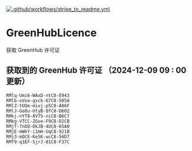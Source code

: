 [![.github/workflows/stripe_to_readme.yml](https://github.com/zjx-kimi/GreenHubLicence/actions/workflows/stripe_to_readme.yml/badge.svg)](https://github.com/zjx-kimi/GreenHubLicence/actions/workflows/stripe_to_readme.yml)
# GreenHubLicence
获取 GreenHub 许可证
## 获取到的 GreenHub 许可证 （2024-12-09 09 : 00 更新）
```
RMlq-Umi6-WAxD-ntC8-E943
RMlb-oVoo-gxck-67C8-505A
RMlZ-tUQe-mivj-p5C8-A86F
RMlJ-Go8u-UtyB-0fC8-D602
RMkj-nYT8-8V75-niC8-B6C7
RMkg-VTCC-ZGve-F9C8-D2CB
RMjT-7nOQ-OkJB-4UC8-65A0
RMjE-mWkY-i1mH-UqC8-921B
RMj3-mOCE-KeSK-wcC8-56D7
RMf9-q1EF-SjrJ-81C8-F37C
```
